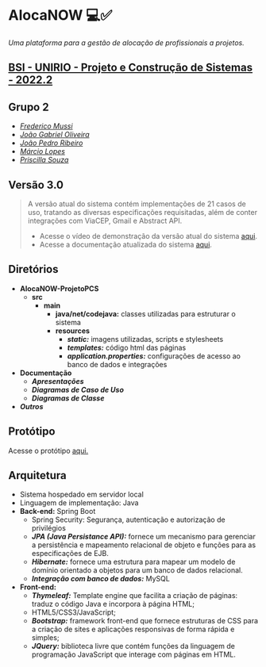 
# AlocaNOW 💻:white_check_mark:
*Uma plataforma para a  gestão de alocação de profissionais a projetos.*

## [BSI - UNIRIO - Projeto e Construção de Sistemas - 2022.2](https://github.com/Projeto-e-Construcao-de-Sistemas-2022-2)
## Grupo 2
* _[Frederico Mussi](https://github.com/fredmussi)_
* _[João Gabriel Oliveira](https://github.com/Oliveira1390)_
* _[João Pedro Ribeiro](https://github.com/Iustu)_
* _[Márcio Lopes](https://github.com/marciohesteveslopes)_
* _[Priscilla Souza](https://github.com/priscillasz)_

## Versão 3.0

> A versão atual do sistema contém implementações de 21 casos de uso, tratando as diversas especificações requisitadas, além de conter integrações com ViaCEP, Gmail e Abstract API.
> * Acesse o vídeo de demonstração da versão atual do sistema [aqui](https://www.youtube.com/watch?v=koPVJVbDhAw).
> * Acesse a documentação atualizada do sistema [aqui](https://github.com/Projeto-e-Construcao-de-Sistemas-2022-2/Grupo-2-AlocaNow/blob/priscilla-entrega4/Documentação/Apresentações/%5BENTREGA%20FINAL%204%5D%20AlocaNOW%20-%20Grupo%202%20-%20PCS%202022.2.pdf).

## Diretórios
* **AlocaNOW-ProjetoPCS**
	* **src**
		* **main**
			* **java/net/codejava:** classes utilizadas para estruturar o sistema
			* **resources**
				* ***static:*** imagens utilizadas, scripts e stylesheets
				* ***templates:*** código html das páginas
				* ***application.properties:*** configurações de acesso ao banco de dados e integrações
* **Documentação**
	* ***Apresentações***
	* ***Diagramas de Caso de Uso***
	* ***Diagramas de Classe***
* ***Outros***

## Protótipo
Acesse o protótipo [aqui.](https://balsamiq.cloud/setrdgt/pbac6tx/r0A28)

## Arquitetura
-   Sistema hospedado em servidor local
-   Linguagem de implementação: Java
-   **Back-end:** Spring Boot
	- Spring Security: Segurança, autenticação e autorização de privilégios
	-   ***JPA (Java Persistance API):*** fornece um mecanismo para gerenciar a persistência e mapeamento relacional de objeto e funções para as especificações de EJB.
	-   ***Hibernate:*** fornece uma estrutura para mapear um modelo de domínio orientado a objetos para um banco de dados relacional.
	- ***Integração com banco de dados:*** MySQL
-   **Front-end:**
	-   ***Thymeleaf:*** Template engine que facilita a criação de páginas: traduz o código Java e incorpora à página HTML;
	-   HTML5/CSS3/JavaScript;
	-   ***Bootstrap:*** framework front-end que fornece estruturas de CSS para a criação de sites e aplicações responsivas de forma rápida e simples;
	-   ***JQuery:*** biblioteca livre que contém funções da linguagem de programação JavaScript que interage com páginas em HTML.
